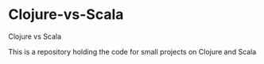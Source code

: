 # Clojure-vs-Scala
Clojure vs Scala

This is a repository holding the code for small projects on Clojure and Scala
